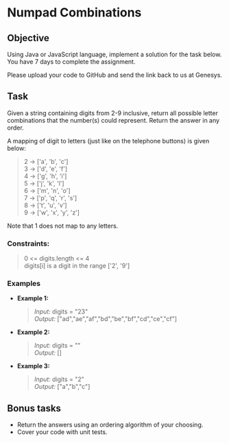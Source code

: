 # Numpad Combinations

## Objective

Using Java or JavaScript language, implement a solution for the task below. You have 7 days to complete the assignment. 

Please upload your code to GitHub and send the link back to us at Genesys.

## Task

Given a string containing digits from 2-9 inclusive, return all possible letter combinations that the number(s) could represent. Return the answer in any order.

A mapping of digit to letters (just like on the telephone buttons) is given below:

>2 -> ['a', 'b', 'c'] <br>
>3 -> ['d', 'e', 'f'] <br>
>4 -> ['g', 'h', 'i'] <br>
>5 -> ['j', 'k', 'l'] <br>
>6 -> ['m', 'n', 'o'] <br>
>7 -> ['p', 'q', 'r', 's'] <br>
>8 -> ['t', 'u', 'v'] <br>
>9 -> ['w', 'x', 'y', 'z'] <br>

Note that 1 does not map to any letters.

### Constraints:
>0 <= digits.length <= 4 <br>
>digits[i] is a digit in the range ['2', '9']


### Examples

- **Example 1:**
    >*Input:* digits = "23" <br>
    >*Output:* ["ad","ae","af","bd","be","bf","cd","ce","cf"]

- **Example 2:**
    >*Input:* digits = "" <br>
    >*Output:* []  

- **Example 3:**
    >*Input:* digits = "2" <br>
    >*Output:* ["a","b","c"]

## Bonus tasks

- Return the answers using an ordering algorithm of your choosing.
- Cover your code with unit tests.